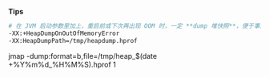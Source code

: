 **Tips**
```bash
# 在 JVM 启动参数里加上，重启前或下次再出现 OOM 时，一定 **dump 堆快照**，便于事后分析
-XX:+HeapDumpOnOutOfMemoryError
-XX:HeapDumpPath=/tmp/heapdump.hprof
```

jmap -dump:format=b,file=/tmp/heap_$(date +%Y%m%d_%H%M%S).hprof 1

